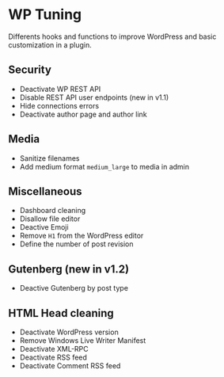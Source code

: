 # WP Tuning
Differents hooks and functions to improve WordPress and basic customization in a plugin.

## Security
- Deactivate WP REST API
- Disable REST API user endpoints (new in v1.1)
- Hide connections errors
- Deactivate author page and author link

## Media
- Sanitize filenames
- Add medium format `medium_large` to media in admin

## Miscellaneous
- Dashboard cleaning
- Disallow file editor
- Deactive Emoji
- Remove `H1` from the WordPress editor
- Define the number of post revision

## Gutenberg (new in v1.2)
- Deactive Gutenberg by post type

## HTML Head cleaning
- Deactivate WordPress version
- Remove Windows Live Writer Manifest
- Deactivate XML-RPC
- Deactivate RSS feed
- Deactivate Comment RSS feed
